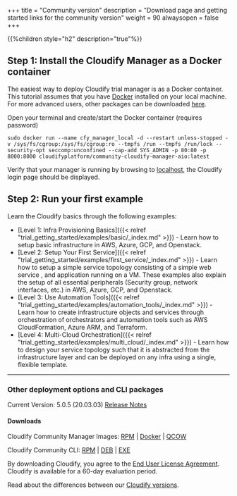+++
title = "Community version"
description = "Download page and getting started links for the community version"
weight = 90
alwaysopen = false
+++

{{%children style="h2" description="true"%}}

## Step 1: Install the Cloudify Manager as a Docker container

The easiest way to deploy Cloudify trial manager is as a Docker container. This tutorial assumes that you have [Docker](https://docs.docker.com/install) installed on your local machine.
For more advanced users, other packages can be downloaded [here](https://cloudify.co/getting-started-enterprise).

Open your terminal and create/start the Docker container (requires password)
```
sudo docker run --name cfy_manager_local -d --restart unless-stopped -v /sys/fs/cgroup:/sys/fs/cgroup:ro --tmpfs /run --tmpfs /run/lock --security-opt seccomp:unconfined --cap-add SYS_ADMIN -p 80:80 -p 8000:8000 cloudifyplatform/community-cloudify-manager-aio:latest
```

Verify that your manager is running by browsing to [localhost](http://localhost), the Cloudify login page should be displayed.


## Step 2: Run your first example

Learn the Cloudify basics through the following examples:

* [Level 1: Infra Provisioning Basics]({{< relref "trial_getting_started/examples/basic/_index.md" >}}) - Learn how to setup basic infrastructure in AWS, Azure, GCP, and Openstack.
* [Level 2: Setup Your First Service]({{< relref "trial_getting_started/examples/first_service/_index.md" >}}) - Learn how to setup a simple service topology consisting of a simple web service , and application running on a VM. These examples also explain the setup of all essential peripherals (Security group, network interfaces, etc.) in AWS, Azure, GCP, and Openstack.
* [Level 3: Use Automation Tools]({{< relref "trial_getting_started/examples/automation_tools/_index.md" >}}) - Learn how to create infrastructure objects and services through orchestration of orchestrators and automation tools such as AWS CloudFormation, Azure ARM, and Terraform.
* [Level 4: Multi-Cloud Orchestration]({{< relref "trial_getting_started/examples/multi_cloud/_index.md" >}}) - Learn how to design your service topology such that it is abstracted from the infrastructure layer and can be deployed on any infra using a single, flexible template.










___

### Other deployment options and CLI packages

Current Version: 5.0.5  (20.03.03)       [Release Notes](https://cloudify.co/cloudify-5-0-5-release-notes/)

#### Downloads

Cloudify Community Manager Images:  [RPM](http://repository.cloudifysource.org/cloudify/20.03.03/release/cloudify-manager-install-20.03.03-community.x86_64.rpm)	|	[Docker](http://repository.cloudifysource.org/cloudify/20.03.03/build/cloudify-docker-manager-20.03.03.tar)	|	[QCOW](http://repository.cloudifysource.org/cloudify/20.03.03/build/cloudify-manager-community-20.03.18.qcow2)

Cloudify Community CLI: [RPM](http://repository.cloudifysource.org/cloudify/20.03.03/release/cloudify-cli-20.03.03~community.el6.x86_64.rpm)	|	[DEB](http://repository.cloudifysource.org/cloudify/20.03.03/release/cloudify-cli_20.03.03~community_amd64.deb)	|	[EXE](http://repository.cloudifysource.org/cloudify/20.03.03/release/cloudify-windows-cli_20.03.03-community.exe)


By downloading Cloudify, you agree to the [End User License Agreement](https://cloudify.co/license). Cloudify is available for a 60-day evaluation period.

Read about the differences between our [Cloudify versions](https://cloudify.co/product/community-enterprise-editions).
